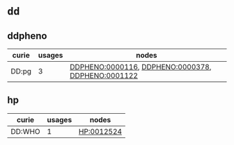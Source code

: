 # `dd`

## ddpheno

| curie   |   usages | nodes                                                                                                                                                                                                   |
|---------|----------|---------------------------------------------------------------------------------------------------------------------------------------------------------------------------------------------------------|
| DD:pg   |        3 | [DDPHENO:0000116](http://purl.obolibrary.org/obo/DDPHENO_0000116), [DDPHENO:0000378](http://purl.obolibrary.org/obo/DDPHENO_0000378), [DDPHENO:0001122](http://purl.obolibrary.org/obo/DDPHENO_0001122) |

## hp

| curie   |   usages | nodes                                                   |
|---------|----------|---------------------------------------------------------|
| DD:WHO  |        1 | [HP:0012524](http://purl.obolibrary.org/obo/HP_0012524) |

